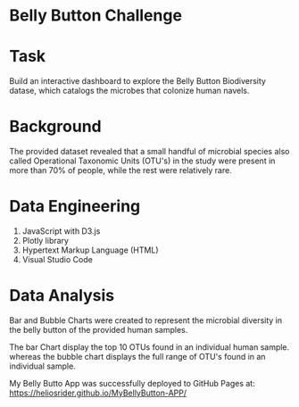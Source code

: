 # Belly Button Challenge

# Task
Build an interactive dashboard to explore the Belly Button Biodiversity datase, which catalogs the microbes that colonize human navels.

# Background
The provided dataset revealed that a small handful of microbial species also called Operational Taxonomic Units (OTU's) in the study
were present in more than 70% of people, while the rest were relatively rare.

# Data Engineering
  1. JavaScript with D3.js
  2. Plotly library
  3. Hypertext Markup Language (HTML)
  4. Visual Studio Code

# Data Analysis
Bar and Bubble Charts were created to represent the microbial diversity in the belly button of the provided human samples.

The bar Chart display the top 10 OTUs found in an individual human sample. whereas the bubble chart displays the full range of OTU's found in an individual sample.

My Belly Butto App was successfully deployed to GitHub Pages at: 
https://heliosrider.github.io/MyBellyButton-APP/
